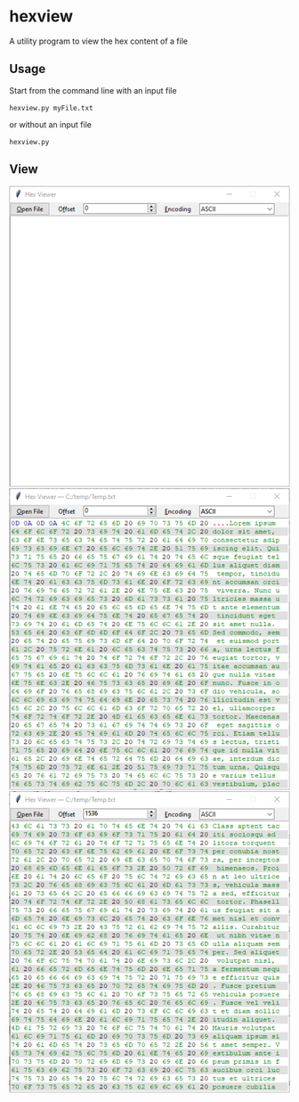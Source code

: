 # hexview
A utility program to view the hex content of a file


## Usage
Start from the command line with an input file
  ```
  hexview.py myFile.txt
  ```
or without an input file
  ```
  hexview.py
  ```

## View
![Opening without input file](images/hexview_3.png)
![View 1](images/hexview_1.png)
![View 2](images/hexview_2.png)